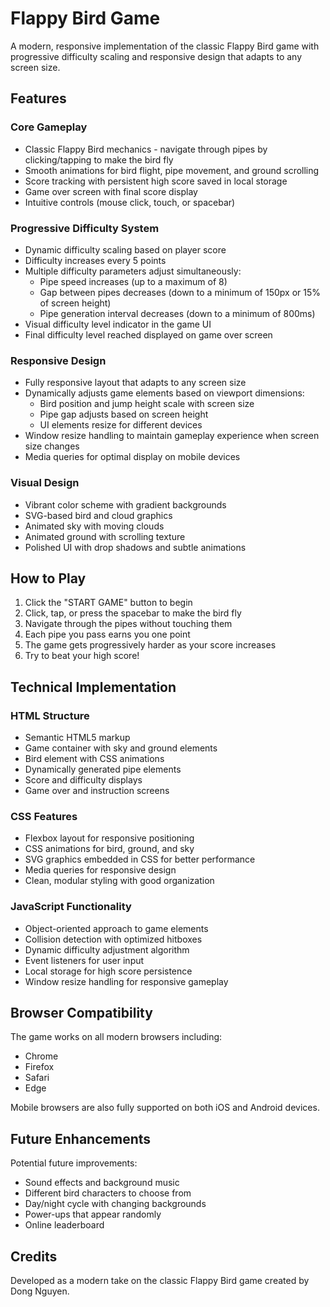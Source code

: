 # Flappy Bird Game

A modern, responsive implementation of the classic Flappy Bird game with progressive difficulty scaling and responsive design that adapts to any screen size.

## Features

### Core Gameplay
- Classic Flappy Bird mechanics - navigate through pipes by clicking/tapping to make the bird fly
- Smooth animations for bird flight, pipe movement, and ground scrolling
- Score tracking with persistent high score saved in local storage
- Game over screen with final score display
- Intuitive controls (mouse click, touch, or spacebar)

### Progressive Difficulty System
- Dynamic difficulty scaling based on player score
- Difficulty increases every 5 points
- Multiple difficulty parameters adjust simultaneously:
  - Pipe speed increases (up to a maximum of 8)
  - Gap between pipes decreases (down to a minimum of 150px or 15% of screen height)
  - Pipe generation interval decreases (down to a minimum of 800ms)
- Visual difficulty level indicator in the game UI
- Final difficulty level reached displayed on game over screen

### Responsive Design
- Fully responsive layout that adapts to any screen size
- Dynamically adjusts game elements based on viewport dimensions:
  - Bird position and jump height scale with screen size
  - Pipe gap adjusts based on screen height
  - UI elements resize for different devices
- Window resize handling to maintain gameplay experience when screen size changes
- Media queries for optimal display on mobile devices

### Visual Design
- Vibrant color scheme with gradient backgrounds
- SVG-based bird and cloud graphics
- Animated sky with moving clouds
- Animated ground with scrolling texture
- Polished UI with drop shadows and subtle animations

## How to Play

1. Click the "START GAME" button to begin
2. Click, tap, or press the spacebar to make the bird fly
3. Navigate through the pipes without touching them
4. Each pipe you pass earns you one point
5. The game gets progressively harder as your score increases
6. Try to beat your high score!

## Technical Implementation

### HTML Structure
- Semantic HTML5 markup
- Game container with sky and ground elements
- Bird element with CSS animations
- Dynamically generated pipe elements
- Score and difficulty displays
- Game over and instruction screens

### CSS Features
- Flexbox layout for responsive positioning
- CSS animations for bird, ground, and sky
- SVG graphics embedded in CSS for better performance
- Media queries for responsive design
- Clean, modular styling with good organization

### JavaScript Functionality
- Object-oriented approach to game elements
- Collision detection with optimized hitboxes
- Dynamic difficulty adjustment algorithm
- Event listeners for user input
- Local storage for high score persistence
- Window resize handling for responsive gameplay

## Browser Compatibility

The game works on all modern browsers including:
- Chrome
- Firefox
- Safari
- Edge

Mobile browsers are also fully supported on both iOS and Android devices.

## Future Enhancements

Potential future improvements:
- Sound effects and background music
- Different bird characters to choose from
- Day/night cycle with changing backgrounds
- Power-ups that appear randomly
- Online leaderboard

## Credits

Developed as a modern take on the classic Flappy Bird game created by Dong Nguyen.
